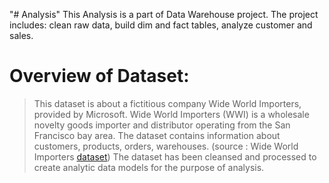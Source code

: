 "# Analysis" 
This Analysis is a part of Data Warehouse project.
The project includes: clean raw data, build dim and fact tables, analyze customer and sales.
>
# Overview of Dataset: 
> This dataset is about a fictitious company Wide World Importers, provided by Microsoft. Wide World Importers (WWI) is a wholesale novelty goods importer and distributor operating from the San Francisco bay area.
The dataset contains information about customers, products, orders, warehouses. (source : Wide World Importers [dataset](https://dataedo.com/samples/html2/WideWorldImporters/#/doc/d5/wideworldimporters))
> The dataset has been cleansed and processed to create analytic data models for the purpose of analysis.

